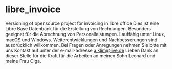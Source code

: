 # libre_invoice
Versioning of opensource project for invoicing in libre office
Dies ist eine Libre Base Datenbank für die Erstellung von Rechnungen.
Besonders geeignet für die Abrechnung von Personalleistungen.
Lauffähig unter Linux, macOS und Windows.
Weiterentwicklungen und Nachbesserungen sind ausdrücklich willkommen.
Bei Fragen oder Anregungen nehmen Sie bitte mit uns Kontakt auf unter der e-mail-adresse a.klim@live.de
Lieben Dank an dieser Stelle für die Kraft für die Arbeiten an meinen Sohn Leonard und meine Frau Olga.
